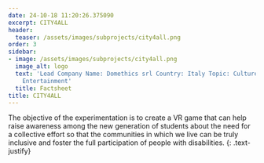 ```yaml
---
date: 24-10-18 11:20:26.375090
excerpt: CITY4ALL
header:
  teaser: /assets/images/subprojects/city4all.png
order: 3
sidebar:
- image: /assets/images/subprojects/city4all.png
  image_alt: logo
  text: 'Lead Company Name: Domethics srl Country: Italy Topic: Culture, Tourism &
    Entertainment'
  title: Factsheet
title: CITY4ALL
---
```

The objective of the experimentation is to create a VR game that can help raise awareness among the new generation of students about the need for a collective effort so that the communities in which we live can be truly inclusive and foster the full participation of people with disabilities.
{: .text-justify}

